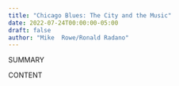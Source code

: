 ```yaml
---
title: "Chicago Blues: The City and the Music"
date: 2022-07-24T00:00:00-05:00
draft: false
author: "Mike  Rowe/Ronald Radano"
---
```


SUMMARY

<!--more-->

CONTENT